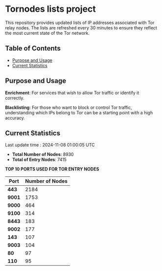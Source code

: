 # Tornodes lists project

This repository provides updated lists of IP addresses associated with Tor relay nodes. The lists are refreshed every 30 minutes to ensure they reflect the most current state of the Tor network.

## Table of Contents

- [Purpose and Usage](#purpose-and-usage)
- [Current Statistics](#current-statistics)


## Purpose and Usage

**Enrichment**: For services that wish to allow Tor traffic or identify it correctly.

**Blacklisting**: For those who want to block or control Tor traffic, understanding which IPs belong to Tor can be a starting point with a high accuracy.

## Current Statistics

Last update time : 2024-11-08 01:00:05 UTC

- **Total Number of Nodes**: 8930
- **Total of Entry Nodes**: 7415

**TOP 10 PORTS USED FOR TOR ENTRY NODES**

| **Port** | **Number of Nodes** |
|------|-----------------|
| **443**   | 2184  |
| **9001**   | 1753  |
| **9000**   | 464  |
| **9100**   | 314  |
| **8443**   | 183  |
| **9002**   | 177  |
| **143**   | 107  |
| **9003**   | 104  |
| **80**   | 97  |
| **110**   | 95  |

